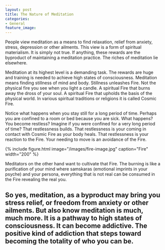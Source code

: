 ```yaml
---
layout: post
title: The Nature of Meditation
categories:
- General
feature_image:
---
```


People view meditation as a means to find relaxation, relief from anxiety, stress, depression or other ailments. This view is a form of spiritual materialism. It is simply not true. If anything, these rewards are the byproduct of maintaining a meditation practice. The riches of meditation lie elsewhere.

Meditation at its highest level is a demanding task. The rewards are huge and training is needed to achieve high states of consciousness. Meditation means finding stillness of mind and body. Stillness unleashes Fire. Not the physical fire you see when you light a candle. A spiritual Fire that burns away the dross of your soul. A spiritual Fire that upholds the basis of the physical world. In various spiritual traditions or religions it is called Cosmic Fire.

Notice what happens when you stay still for a long period of time. Perhaps you are confined to a room or bed because you are sick. What happens? You become restless? Imagine if you were confined for a very long period of time? That restlessness builds. That restlessness is your coming in contact with Cosmic Fire as your body heals. That restlessness is your reaction to the Fire. Your needing to move is an avoidance of the Fire.

{% include figure.html image="/images/fire-image.jpg" caption="Fire" width="200" %}

Meditators on the other hand want to cultivate that Fire. The burning is like a purification of your mind where samskaras (emotional imprints in your psyche) and your persona, everything that is not real can be consumed in the Fire revealing the real you.

So yes, meditation, as a byproduct may bring you stress relief, or freedom from anxiety or other ailments. But also know meditation is much, much more. It is a pathway to high states of consciousness. It can become addictive. The positive kind of addiction that steps toward becoming the totality of who you can be.
---
